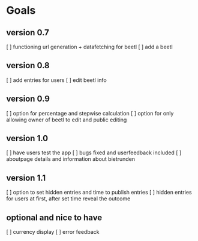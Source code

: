 # Goals

## version 0.7

[ ] functioning url generation + datafetching for beetl
[ ] add a beetl

## version 0.8

[ ] add entries for users
[ ] edit beetl info

## version 0.9

[ ] option for percentage and stepwise calculation
[ ] option for only allowing owner of beetl to edit and public editing

## version 1.0

[ ] have users test the app
[ ] bugs fixed and userfeedback included
[ ] aboutpage details and information about bietrunden

## version 1.1

[ ] option to set hidden entries and time to publish entries
[ ] hidden entries for users at first, after set time reveal the outcome

## optional and nice to have

[ ] currency display
[ ] error feedback
